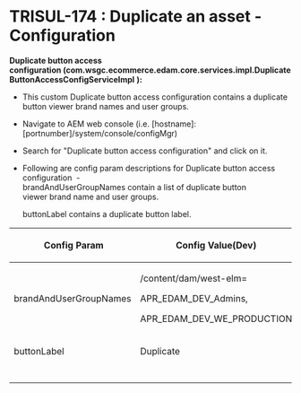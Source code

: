 
    
# TRISUL-174 : Duplicate an asset - Configuration
    
<div class="3D&quot;Section1&quot;">
        
<span style="">**Duplicate button access configuration&nbsp;(com.wsgc.ecommerce.edam.core.services.impl.DuplicateButtonAccessConfigServiceImpl** **):**</span>

- <span style="">This custom&nbsp;Duplicate button access configuration contains a duplicate button viewer brand names and user groups.</span>
- <span style="">Navigate to AEM web console (i.e. [hostname]:[portnumber]/system/console/configMgr)</span>
- <span style="">Search for "Duplicate button access configuration" and click on it.</span>
- <span style="">Following are config param descriptions for&nbsp;Duplicate button access configuration &nbsp;-</span>  
    <span style="">brandAndUserGroupNames&nbsp;contain a list of duplicate button viewer&nbsp;brand name and&nbsp;user groups.  
    
    <span style="">buttonLabel contains a duplicate button label.</span></span>

<div class="3D&quot;table-wrap&quot;">
<table class="3D&quot;relative-table" confluencetable"="" style="">
<colgroup>
<col style="">
<col style="">
<col style="">
<col style="">
<col style="">
</colgroup>
<thead>
<tr>
<th style="" class="3D&quot;confluenceTh&quot;"><p><span style="" lor:="">&nbsp;Config Param</span></p></th>
<th style="" class="3D&quot;confluenceTh&quot;"><p><span style="" lor:="">Config Value(Dev)</span></p></th>
<th style="" class="3D&quot;confluenceTh&quot;"><p><span style="" lor:="">Config Value(QA)</span></p></th>
<th style="" class="3D&quot;confluenceTh&quot;"><p><span style="" lor:="">Config Value(UAT)</span></p></th>
<th style="" class="3D&quot;confluenceTh&quot;"><p><span style="" lor:="">Config Value(PROD)</span></p></th>
</tr>
</thead>
<tbody>
<tr>
<td style="" class="3D&quot;confluenceTd&quot;"><span style=""><span style="">brandAndUserGroupNames</span></span></td>
<td style="" class="3D&quot;confluenceTd&quot;"><p>/content/dam/west-elm=</p><p>APR_EDAM_DEV_Admins,</p><p>APR_EDAM_DEV_WE_PRODUCTION</p>
</td><td style="" class="3D&quot;confluenceTd&quot;"><p>/content/dam/west-elm=</p><p>APR_EDAM_QA_Admins,</p><p>APR_EDAM_QA_WE_PRODUCTION</p></td>
<td style="" class="3D&quot;confluenceTd&quot;"><p>/content/dam/west-elm=</p><p>APR_EDAM_UAT_Admins,</p><p>APR_EDAM_UAT_WE_PRODUCTION</p>
</td><td style="" class="3D&quot;confluenceTd&quot;"><p>/content/dam/west-elm=</p><p>APR_EDAM_WE_ADMINS,</p><p>APR_EDAM_WE_PRODUCTION</p></td>
</tr>
<tr>
<td style="" class="3D&quot;confluenceTd&quot;"><span style=""><span style="">buttonLabel</span></span></td>
<td style="" class="3D&quot;confluenceTd&quot;"><p>Duplicate</p>
</td><td style="" class="3D&quot;confluenceTd&quot;"><p>Duplicate</p></td>
<td style="" class="3D&quot;confluenceTd&quot;"><p>Duplicate</p>
</td><td style="" class="3D&quot;confluenceTd&quot;"><p>Duplicate</p></td>
</tr>
<tr>
<td colspan="3D&quot;1&quot;" class="3D&quot;confluenceTd&quot;"><span style=""></span></td>
<td colspan="3D&quot;1&quot;" class="3D&quot;confluenceTd&quot;">Duplicate</td>
<td colspan="3D&quot;1&quot;" class="3D&quot;confluenceTd&quot;">Duplicate</td>
<td colspan="3D&quot;1&quot;" class="3D&quot;confluenceTd&quot;">Duplicate</td>
<td colspan="3D&quot;1&quot;" class="3D&quot;confluenceTd&quot;">Duplicate</td>
</tr>
</tbody>
</table>
</div>
    </div>


